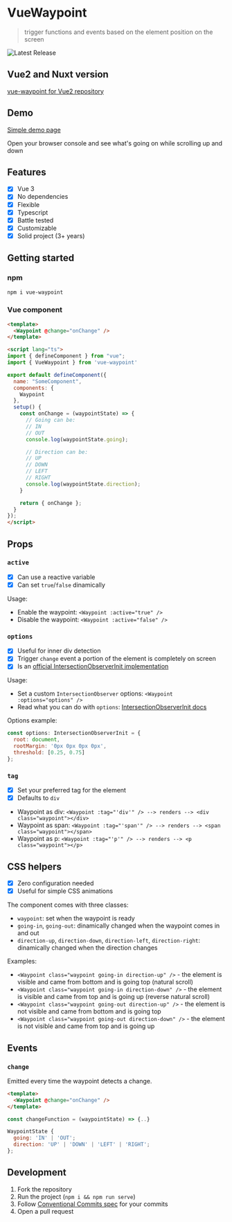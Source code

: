 # VueWaypoint

> trigger functions and events based on the element position on the screen

![Latest Release](https://github.com/scaccogatto/vue-waypoint/workflows/Release/badge.svg)

## Vue2 and Nuxt version

[vue-waypoint for Vue2 repository](https://github.com/scaccogatto/vue-waypoint/tree/vue2)

## Demo

[Simple demo page](https://vue-waypoint.netlify.app/)

Open your browser console and see what's going on while scrolling up and down

## Features

- [x] Vue 3
- [x] No dependencies
- [x] Flexible
- [x] Typescript
- [x] Battle tested
- [x] Customizable
- [x] Solid project (3+ years)

## Getting started

### npm

```bash
npm i vue-waypoint
```

### Vue component

```html
<template>
  <Waypoint @change="onChange" />
</template>
```

```html
<script lang="ts">
import { defineComponent } from "vue";
import { VueWaypoint } from 'vue-waypoint'

export default defineComponent({
  name: "SomeComponent",
  components: {
    Waypoint
  },
  setup() {
    const onChange = (waypointState) => {
      // Going can be:
      // IN
      // OUT
      console.log(waypointState.going);

      // Direction can be:
      // UP
      // DOWN
      // LEFT
      // RIGHT
      console.log(waypointState.direction);
    }

    return { onChange };
  }
});
</script>
```

## Props

### `active`

- [x] Can use a reactive variable
- [x] Can set `true`/`false` dinamically

Usage:

- Enable the waypoint: `<Waypoint :active="true" />`
- Disable the waypoint: `<Waypoint :active="false" />`

### `options`

- [x] Useful for inner div detection
- [x] Trigger `change` event a portion of the element is completely on screen
- [x] Is an [official IntersectionObserverInit implementation](https://developer.mozilla.org/en-US/docs/Web/API/IntersectionObserver/IntersectionObserver)

Usage:

- Set a custom `IntersectionObserver` options: `<Waypoint :options="options" />`
- Read what you can do with `options`: [IntersectionObserverInit docs](https://developer.mozilla.org/en-US/docs/Web/API/IntersectionObserver/IntersectionObserver)

Options example:

```js
const options: IntersectionObserverInit = {
  root: document,
  rootMargin: '0px 0px 0px 0px',
  threshold: [0.25, 0.75]
};
```

### `tag`

- [x] Set your preferred tag for the element
- [x] Defaults to `div`

- Waypoint as div: `<Waypoint :tag="'div'" /> --> renders --> <div class="waypoint"></div>`
- Waypoint as span: `<Waypoint :tag="'span'" /> --> renders --> <span class="waypoint"></span>`
- Waypoint as p: `<Waypoint :tag="'p'" /> --> renders --> <p class="waypoint"></p>`

## CSS helpers

- [x] Zero configuration needed
- [x] Useful for simple CSS animations

The component comes with three classes:

- `waypoint`: set when the waypoint is ready
- `going-in`, `going-out`: dinamically changed when the waypoint comes in and out
- `direction-up`, `direction-down`, `direction-left`, `direction-right`: dinamically changed when the direction changes

Examples:

- `<Waypoint class="waypoint going-in direction-up" />` - the element is visible and came from bottom and is going top (natural scroll)
- `<Waypoint class="waypoint going-in direction-down" />` - the element is visible and came from top and is going up (reverse natural scroll)
- `<Waypoint class="waypoint going-out direction-up" />` - the element is not visible and came from bottom and is going top
- `<Waypoint class="waypoint going-out direction-down" />` - the element is not visible and came from top and is going up

## Events

### `change`

Emitted every time the waypoint detects a change.

```html
<template>
  <Waypoint @change="onChange" />
</template>
```

```js
const changeFunction = (waypointState) => {..}
```

```js
WaypointState {
  going: 'IN' | 'OUT';
  direction: 'UP' | 'DOWN' | 'LEFT' | 'RIGHT';
};
```

## Development

1. Fork the repository
2. Run the project (`npm i && npm run serve`)
3. Follow [Conventional Commits spec](https://www.conventionalcommits.org/en/v1.0.0/) for your commits
4. Open a pull request
